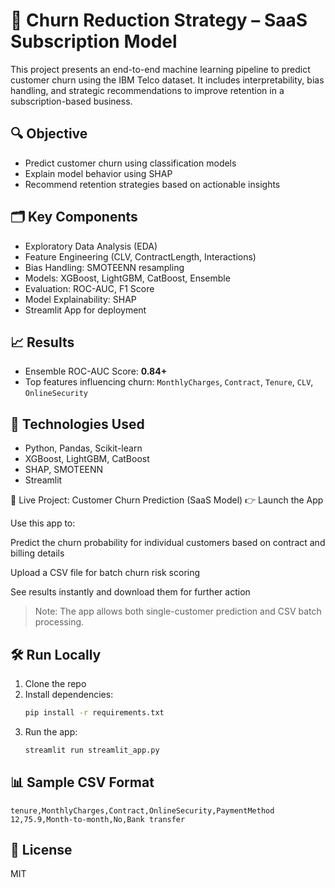 # 🧠 Churn Reduction Strategy – SaaS Subscription Model

This project presents an end-to-end machine learning pipeline to predict customer churn using the IBM Telco dataset. It includes interpretability, bias handling, and strategic recommendations to improve retention in a subscription-based business.

## 🔍 Objective
- Predict customer churn using classification models
- Explain model behavior using SHAP
- Recommend retention strategies based on actionable insights

## 🗂️ Key Components
- Exploratory Data Analysis (EDA)
- Feature Engineering (CLV, ContractLength, Interactions)
- Bias Handling: SMOTEENN resampling
- Models: XGBoost, LightGBM, CatBoost, Ensemble
- Evaluation: ROC-AUC, F1 Score
- Model Explainability: SHAP
- Streamlit App for deployment

## 📈 Results
- Ensemble ROC-AUC Score: **0.84+**
- Top features influencing churn: `MonthlyCharges`, `Contract`, `Tenure`, `CLV`, `OnlineSecurity`

## 🧪 Technologies Used
- Python, Pandas, Scikit-learn
- XGBoost, LightGBM, CatBoost
- SHAP, SMOTEENN
- Streamlit

🚀 Live Project: Customer Churn Prediction (SaaS Model)
👉 Launch the App

Use this app to:

Predict the churn probability for individual customers based on contract and billing details

Upload a CSV file for batch churn risk scoring

See results instantly and download them for further action

> Note: The app allows both single-customer prediction and CSV batch processing.

## 🛠 Run Locally

1. Clone the repo  
2. Install dependencies:
   ```bash
   pip install -r requirements.txt
   ```
3. Run the app:
   ```bash
   streamlit run streamlit_app.py
   ```

## 📊 Sample CSV Format
```
tenure,MonthlyCharges,Contract,OnlineSecurity,PaymentMethod
12,75.9,Month-to-month,No,Bank transfer
```

## 📜 License
MIT
